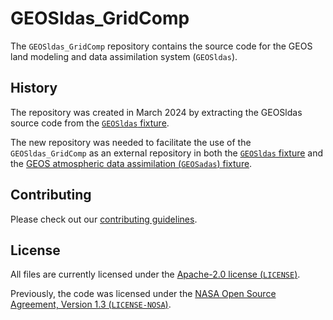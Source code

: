 # GEOSldas_GridComp

The `GEOSldas_GridComp` repository contains the source code for the GEOS land modeling and data assimilation system (`GEOSldas`). 


## History

The repository was created in March 2024 by extracting the GEOSldas source code from the [`GEOSldas` fixture](https://github.com/GEOS-ESM/GEOSldas). 

The new repository was needed to facilitate the use of the `GEOSldas_GridComp` as an external repository in both the [`GEOSldas` fixture](https://github.com/GEOS-ESM/GEOSldas) and the [GEOS atmospheric data assimilation (`GEOSadas`) fixture](https://github.com/GEOS-ESM/GEOSadas). 


## Contributing

Please check out our [contributing guidelines](CONTRIBUTING.md).

## License

All files are currently licensed under the [Apache-2.0 license (`LICENSE`)](LICENSE).

Previously, the code was licensed under the [NASA Open Source Agreement, Version 1.3 (`LICENSE-NOSA`)](LICENSE-NOSA).
